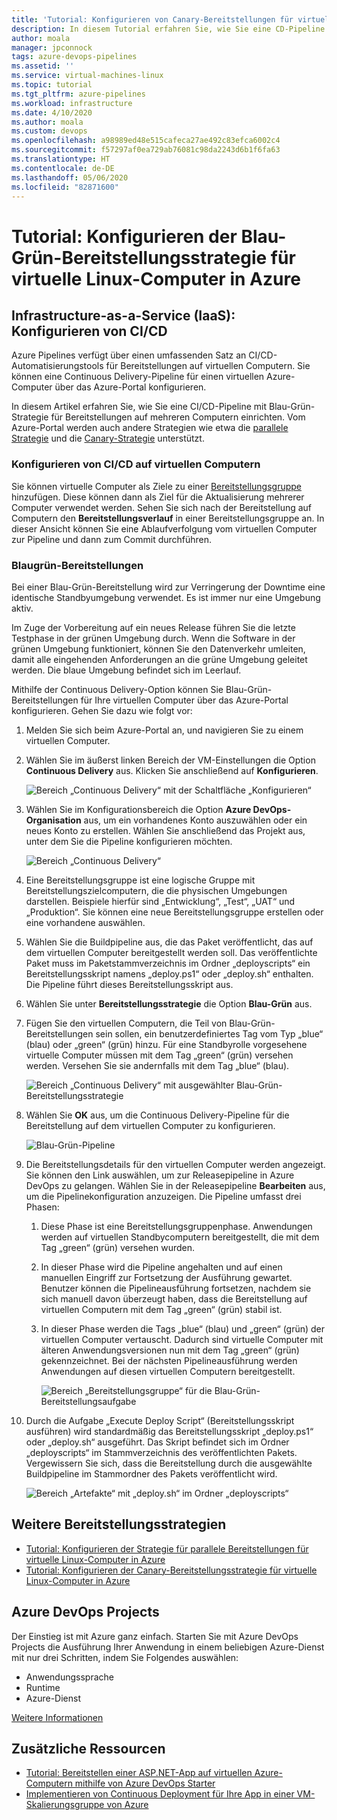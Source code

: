 ```yaml
---
title: 'Tutorial: Konfigurieren von Canary-Bereitstellungen für virtuelle Linux-Computer in Azure'
description: In diesem Tutorial erfahren Sie, wie Sie eine CD-Pipeline (Continuous Deployment) einrichten. Diese Pipeline aktualisiert eine Gruppe virtueller Linux-Computer in Azure unter Verwendung der Blau-Grün-Bereitstellungsstrategie.
author: moala
manager: jpconnock
tags: azure-devops-pipelines
ms.assetid: ''
ms.service: virtual-machines-linux
ms.topic: tutorial
ms.tgt_pltfrm: azure-pipelines
ms.workload: infrastructure
ms.date: 4/10/2020
ms.author: moala
ms.custom: devops
ms.openlocfilehash: a98989ed48e515cafeca27ae492c83efca6002c4
ms.sourcegitcommit: f57297af0ea729ab76081c98da2243d6b1f6fa63
ms.translationtype: HT
ms.contentlocale: de-DE
ms.lasthandoff: 05/06/2020
ms.locfileid: "82871600"
---
```

# <a name="tutorial---configure-the-blue-green-deployment-strategy-for-azure-linux-virtual-machines"></a>Tutorial: Konfigurieren der Blau-Grün-Bereitstellungsstrategie für virtuelle Linux-Computer in Azure

## <a name="infrastructure-as-a-service-iaas---configure-cicd"></a>Infrastructure-as-a-Service (IaaS): Konfigurieren von CI/CD

Azure Pipelines verfügt über einen umfassenden Satz an CI/CD-Automatisierungstools für Bereitstellungen auf virtuellen Computern. Sie können eine Continuous Delivery-Pipeline für einen virtuellen Azure-Computer über das Azure-Portal konfigurieren.

In diesem Artikel erfahren Sie, wie Sie eine CI/CD-Pipeline mit Blau-Grün-Strategie für Bereitstellungen auf mehreren Computern einrichten. Vom Azure-Portal werden auch andere Strategien wie etwa die [parallele Strategie](https://aka.ms/AA7jlh8) und die [Canary-Strategie](https://aka.ms/AA7jdrz) unterstützt.

### <a name="configure-cicd-on-virtual-machines"></a>Konfigurieren von CI/CD auf virtuellen Computern

Sie können virtuelle Computer als Ziele zu einer [Bereitstellungsgruppe](https://docs.microsoft.com/azure/devops/pipelines/release/deployment-groups) hinzufügen. Diese können dann als Ziel für die Aktualisierung mehrerer Computer verwendet werden. Sehen Sie sich nach der Bereitstellung auf Computern den **Bereitstellungsverlauf** in einer Bereitstellungsgruppe an. In dieser Ansicht können Sie eine Ablaufverfolgung vom virtuellen Computer zur Pipeline und dann zum Commit durchführen.

### <a name="blue-green-deployments"></a>Blaugrün-Bereitstellungen

Bei einer Blau-Grün-Bereitstellung wird zur Verringerung der Downtime eine identische Standbyumgebung verwendet. Es ist immer nur eine Umgebung aktiv.

Im Zuge der Vorbereitung auf ein neues Release führen Sie die letzte Testphase in der grünen Umgebung durch. Wenn die Software in der grünen Umgebung funktioniert, können Sie den Datenverkehr umleiten, damit alle eingehenden Anforderungen an die grüne Umgebung geleitet werden. Die blaue Umgebung befindet sich im Leerlauf.

Mithilfe der Continuous Delivery-Option können Sie Blau-Grün-Bereitstellungen für Ihre virtuellen Computer über das Azure-Portal konfigurieren. Gehen Sie dazu wie folgt vor:

1. Melden Sie sich beim Azure-Portal an, und navigieren Sie zu einem virtuellen Computer.
1. Wählen Sie im äußerst linken Bereich der VM-Einstellungen die Option **Continuous Delivery** aus. Klicken Sie anschließend auf **Konfigurieren**.

   ![Bereich „Continuous Delivery“ mit der Schaltfläche „Konfigurieren“](media/tutorial-devops-azure-pipelines-classic/azure-devops-configure.png)

1. Wählen Sie im Konfigurationsbereich die Option **Azure DevOps-Organisation** aus, um ein vorhandenes Konto auszuwählen oder ein neues Konto zu erstellen. Wählen Sie anschließend das Projekt aus, unter dem Sie die Pipeline konfigurieren möchten.  

   ![Bereich „Continuous Delivery“](media/tutorial-devops-azure-pipelines-classic/azure-devops-rolling.png)

1. Eine Bereitstellungsgruppe ist eine logische Gruppe mit Bereitstellungszielcomputern, die die physischen Umgebungen darstellen. Beispiele hierfür sind „Entwicklung“, „Test“, „UAT“ und „Produktion“. Sie können eine neue Bereitstellungsgruppe erstellen oder eine vorhandene auswählen.
1. Wählen Sie die Buildpipeline aus, die das Paket veröffentlicht, das auf dem virtuellen Computer bereitgestellt werden soll. Das veröffentlichte Paket muss im Paketstammverzeichnis im Ordner „deployscripts“ ein Bereitstellungsskript namens „deploy.ps1“ oder „deploy.sh“ enthalten. Die Pipeline führt dieses Bereitstellungsskript aus.
1. Wählen Sie unter **Bereitstellungsstrategie** die Option **Blau-Grün** aus.
1. Fügen Sie den virtuellen Computern, die Teil von Blau-Grün-Bereitstellungen sein sollen, ein benutzerdefiniertes Tag vom Typ „blue“ (blau) oder „green“ (grün) hinzu. Für eine Standbyrolle vorgesehene virtuelle Computer müssen mit dem Tag „green“ (grün) versehen werden. Versehen Sie sie andernfalls mit dem Tag „blue“ (blau).

   ![Bereich „Continuous Delivery“ mit ausgewählter Blau-Grün-Bereitstellungsstrategie](media/tutorial-devops-azure-pipelines-classic/azure-devops-blue-green-configure.png)

1. Wählen Sie **OK** aus, um die Continuous Delivery-Pipeline für die Bereitstellung auf dem virtuellen Computer zu konfigurieren.

   ![Blau-Grün-Pipeline](media/tutorial-devops-azure-pipelines-classic/azure-devops-blue-green-pipeline.png)

1. Die Bereitstellungsdetails für den virtuellen Computer werden angezeigt. Sie können den Link auswählen, um zur Releasepipeline in Azure DevOps zu gelangen. Wählen Sie in der Releasepipeline **Bearbeiten** aus, um die Pipelinekonfiguration anzuzeigen. Die Pipeline umfasst drei Phasen:

   1. Diese Phase ist eine Bereitstellungsgruppenphase. Anwendungen werden auf virtuellen Standbycomputern bereitgestellt, die mit dem Tag „green“ (grün) versehen wurden.
   1. In dieser Phase wird die Pipeline angehalten und auf einen manuellen Eingriff zur Fortsetzung der Ausführung gewartet. Benutzer können die Pipelineausführung fortsetzen, nachdem sie sich manuell davon überzeugt haben, dass die Bereitstellung auf virtuellen Computern mit dem Tag „green“ (grün) stabil ist.
   1. In dieser Phase werden die Tags „blue“ (blau) und „green“ (grün) der virtuellen Computer vertauscht. Dadurch sind virtuelle Computer mit älteren Anwendungsversionen nun mit dem Tag „green“ (grün) gekennzeichnet. Bei der nächsten Pipelineausführung werden Anwendungen auf diesen virtuellen Computern bereitgestellt.

      ![Bereich „Bereitstellungsgruppe“ für die Blau-Grün-Bereitstellungsaufgabe](media/tutorial-devops-azure-pipelines-classic/azure-devops-blue-green-tasks.png)

1. Durch die Aufgabe „Execute Deploy Script“ (Bereitstellungsskript ausführen) wird standardmäßig das Bereitstellungsskript „deploy.ps1“ oder „deploy.sh“ ausgeführt. Das Skript befindet sich im Ordner „deployscripts“ im Stammverzeichnis des veröffentlichten Pakets. Vergewissern Sie sich, dass die Bereitstellung durch die ausgewählte Buildpipeline im Stammordner des Pakets veröffentlicht wird.

   ![Bereich „Artefakte“ mit „deploy.sh“ im Ordner „deployscripts“](media/tutorial-deployment-strategy/package.png)

## <a name="other-deployment-strategies"></a>Weitere Bereitstellungsstrategien

- [Tutorial: Konfigurieren der Strategie für parallele Bereitstellungen für virtuelle Linux-Computer in Azure](https://aka.ms/AA7jlh8)
- [Tutorial: Konfigurieren der Canary-Bereitstellungsstrategie für virtuelle Linux-Computer in Azure](https://aka.ms/AA7jdrz)

## <a name="azure-devops-projects"></a>Azure DevOps Projects

Der Einstieg ist mit Azure ganz einfach. Starten Sie mit Azure DevOps Projects die Ausführung Ihrer Anwendung in einem beliebigen Azure-Dienst mit nur drei Schritten, indem Sie Folgendes auswählen:

- Anwendungssprache
- Runtime
- Azure-Dienst

[Weitere Informationen](https://azure.microsoft.com/features/devops-projects/)

## <a name="additional-resources"></a>Zusätzliche Ressourcen

- [Tutorial: Bereitstellen einer ASP.NET-App auf virtuellen Azure-Computern mithilfe von Azure DevOps Starter](https://docs.microsoft.com/azure/devops-project/azure-devops-project-vms)
- [Implementieren von Continuous Deployment für Ihre App in einer VM-Skalierungsgruppe von Azure](https://docs.microsoft.com/azure/devops/pipelines/apps/cd/azure/deploy-azure-scaleset)
